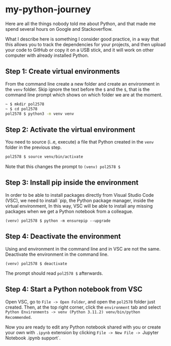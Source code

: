 # my-python-journey

Here are all the things nobody told me about Python, and that made me spend several hours on Google and Stackoverflow.

What I describe here is something I consider good practice, in a way that this allows you to track the dependencies for your projects, and then upload your code to GitHub or copy it on a USB stick, and it will work on other computer with already installed Python.

## Step 1: Create virtual environments

From the command line create a new folder and create an environment in the `venv` folder. Skip ignore the text before the `$` and the `$`, that is the command line prompt which shows on which folder we are at the moment.

```bash
~ $ mkdir pol2578
~ $ cd pol2578
pol2578 $ python3 -m venv venv
```

## Step 2: Activate the virtual environment

You need to source (i..e, execute) a file that Python created in the `venv` folder in the previous step.

```bash
pol2578 $ source venv/bin/activate
```

Note that this changes the prompt to `(venv) pol2578 $`

## Step 3: Install pip inside the environment

In order to be able to install packages directly from Visual Studio Code (VSC), we need to install `pip, the Python package manager, inside the virtual environment, In this way, VSC will be able to install any missing packages when we get a Python notebook from a colleague.

```
(venv) pol2578 $ python -m ensurepip --upgrade
```

## Step 4: Deactivate the environment

Using and environment in the command line and in VSC are not the same. Deactivate the environment in the command line.

```
(venv) pol2578 $ deactivate
```

The prompt should read `pol2578 $` afterwards.

## Step 4: Start a Python notebook from VSC

Open VSC, go to `File -> Open Folder`, and open the `pol2578` folder just created. Then, at the top right corner, click the `environment` tab and select `Python Environments -> venv (Python 3.11.2) venv/bin/python Recommended`.

Now you are ready to edit any Python notebook shared with you or create your own with `.ipynb` extension by clicking `File -> New File -> `Jupyter Notebook .ipynb support`.
